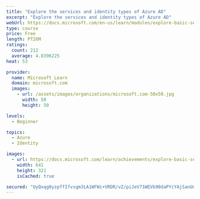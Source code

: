 ```yaml
---
title: "Explore the services and identity types of Azure AD"
excerpt: "Explore the services and identity types of Azure AD"
webUrl: https://docs.microsoft.com/en-us/learn/modules/explore-basic-services-identity-types/
type: course
price: Free
length: PT26M
ratings:
  count: 212
  average: 4.8396225
heat: 53

provider:
  name: Microsoft Learn
  domain: microsoft.com
  images:
    - url: /assets/images/organizations/microsoft.com-50x50.jpg
      width: 50
      height: 50

levels:
  - Beginner

topics:
  - Azure
  - Identity

images:
  - url: https://docs.microsoft.com/learn/achievements/explore-basic-services-identity-types-azure-active-directory-social.png
    width: 641
    height: 321
    isCached: true

secured: "UyQxqg0yzpffIfvsgm3LA1WFWi+VRDR/vZ/piJeV71WEVb90daPYcYAjSanUngUAgw+4yjINnhABLDUEgCIF2v8AfbIn5ksyhJq13hbfyFxrc7ShBkzYWUKsPKyhsFyGDUI/6WUcezTVzI62SqOyHvjYmsJJpgySrS4XoJoI3Jgz7Ea4MFaI1Ds0/bRbbnx8ZRI2RjdkSy2Ywu7BrL4IJxKWqXJOmRaanXQ26VHYp3nObrFmStBL9reHCu+8IuTP66+kruWWt5Pntj6WULjfEYUKKtCPLFMI4gnFQqBHqykSsX7RAzUO0dQdjFR2uVkV0AcQY4I11m5HdAn56E1+g8xSH70QVWW5hNbnLRQLsxlaKg2zx5nW8knpw3QEiX1xqIMG5oUIln2YS7ZwJBJEuvbVuz5z90ZDbVsesk/fbc8=;SXJay6Hv55o3b8/+ajTO0Q=="
---
```


